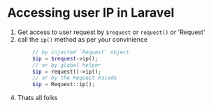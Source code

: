 # Accessing user IP in Laravel

1. Get access to user request by `$request` or `request()` or 'Request'
2. call the `ip()` method as per your convinience
```php
        // by injected `Request` object
        $ip = $request->ip();
        // or by global helper
        $ip = request()->ip();
        // or by the Request Facade
        $ip = Request::ip();
```
4. Thats all folks